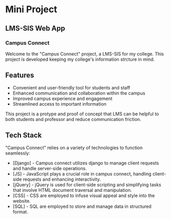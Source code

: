 # Mini Project
## LMS-SIS Web App

### Campus Connect
Welcome to the "Campus Connect" project, a LMS-SIS for my college. This project is developed keeping my college's information strcture in mind.

## Features
- Convenient and user-friendly tool for students and staff
- Enhanced communication and collaboration within the campus
- Improved campus experience and engagement
- Streamlined access to important information

This project is a protype and proof of concept that LMS can be helpful to both students and professor and reduce communication friction.
## Tech Stack

"Campus Connect" relies on a variety of technologies to function seamlessly:

- [Django] - Campus connect utilizes django to manage client requests and handle server-side operations.
- [JS] - JavaScript plays a crucial role in campus connect, handling client-side requests and enhancing interactivity.
- [jQuery] - jQuery is used for client-side scripting and simplifying tasks that involve HTML document traversal and manipulation.
- [CSS] - CSS are employed to infuse visual appeal and style into the website.
- [SQL] - SQL are employed to store and manage data in structured format.
